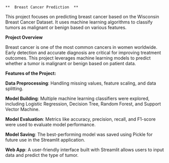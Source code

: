                                                                               **  Breast Cancer Prediction  **

This project focuses on predicting breast cancer based on the Wisconsin Breast Cancer Dataset. It uses machine learning algorithms to classify tumors as malignant or benign based on various features.

**Project Overview**

Breast cancer is one of the most common cancers in women worldwide. Early detection and accurate diagnosis are critical for improving treatment outcomes. This project leverages machine learning models to predict whether a tumor is malignant or benign based on patient data.

**Features of the Project:**

**Data Preprocessing**: Handling missing values, feature scaling, and data splitting.

**Model Building**: Multiple machine learning classifiers were explored, including Logistic Regression, Decision Tree, Random Forest, and Support Vector Machine.

**Model Evaluation**: Metrics like accuracy, precision, recall, and F1-score were used to evaluate model performance.

**Model Saving**: The best-performing model was saved using Pickle for future use in the Streamlit application.

**Web App**: A user-friendly interface built with Streamlit allows users to input data and predict the type of tumor.
